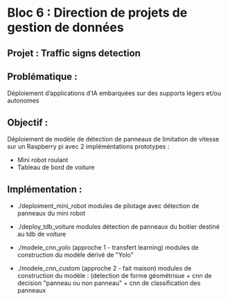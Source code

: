 # Bloc 6 : Direction de projets de gestion de données

## Projet : Traffic signs detection

## Problématique :
Déploiement d’applications d’IA embarquées sur des supports légers et/ou autonomes

## Objectif :
Déploiement de modèle de détection de panneaux de limitation de vitesse sur un Raspberry pi avec 2 impléméntations prototypes :
* Mini robot roulant
* Tableau de bord de voiture

## Implémentation :
* ./deploiment_mini_robot
modules de pilotage avec détection de panneaux du mini robot

* ./deploy_tdb_voiture
modules détection de panneaux du boitier destiné au tdb de voiture

* ./modele_cnn_yolo
(approche 1 - transfert learning) modules de construction du modèle dérivé de "Yolo"

* ./modele_cnn_custom 
(approche 2 - fait maison) modules de construction du modèle :
(detection de forme géométrisue + cnn de decision "panneau ou non panneau" + cnn de classification des panneaux


